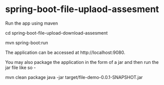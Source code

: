 # spring-boot-file-uplaod-assesment

Run the app using maven

cd spring-boot-file-upload-download-assesment

mvn spring-boot:run

The application can be accessed at http://localhost:9080.


You may also package the application in the form of a jar and then run the jar file like so -

mvn clean package
java -jar target/file-demo-0.0.1-SNAPSHOT.jar
